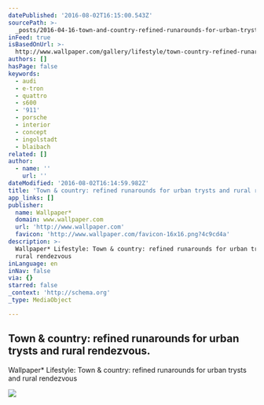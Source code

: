 ```yaml
---
datePublished: '2016-08-02T16:15:00.543Z'
sourcePath: >-
  _posts/2016-04-16-town-and-country-refined-runarounds-for-urban-trysts-and-rura.md
inFeed: true
isBasedOnUrl: >-
  http://www.wallpaper.com/gallery/lifestyle/town-country-refined-runarounds-for-urban-trysts-and-cool-cruisers-for-rural-rendezvous
authors: []
hasPage: false
keywords:
  - audi
  - e-tron
  - quattro
  - s600
  - '911'
  - porsche
  - interior
  - concept
  - ingolstadt
  - blaibach
related: []
author:
  - name: ''
    url: ''
dateModified: '2016-08-02T16:14:59.982Z'
title: 'Town & country: refined runarounds for urban trysts and rural rendezvous.'
app_links: []
publisher:
  name: Wallpaper*
  domain: www.wallpaper.com
  url: 'http://www.wallpaper.com'
  favicon: 'http://www.wallpaper.com/favicon-16x16.png?4c9cd4a'
description: >-
  Wallpaper* Lifestyle: Town & country: refined runarounds for urban trysts and
  rural rendezvous
inLanguage: en
inNav: false
via: {}
starred: false
_context: 'http://schema.org'
_type: MediaObject

---
```

<article style=""><h1>Town &amp; country: refined runarounds for urban trysts and rural rendezvous.</h1><p>Wallpaper* Lifestyle: Town &amp; country: refined runarounds for urban trysts and rural rendezvous</p><img src="https://s3-us-west-2.amazonaws.com/the-grid-img/p/67616b57e52f304982348fff1148d21129e829dc.jpg" /></article>